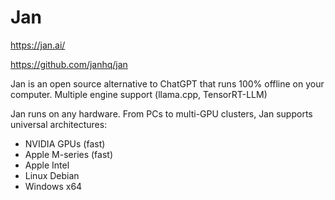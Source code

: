 # Jan

https://jan.ai/

https://github.com/janhq/jan

Jan is an open source alternative to ChatGPT that runs 100% offline on your computer. Multiple engine support (llama.cpp, TensorRT-LLM)

Jan runs on any hardware. From PCs to multi-GPU clusters, Jan supports universal architectures:

- NVIDIA GPUs (fast)
- Apple M-series (fast)
- Apple Intel
- Linux Debian
- Windows x64
